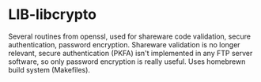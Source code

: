 # LIB-libcrypto
Several routines from openssl, used for shareware code validation, secure authentication, password encryption. Shareware validation is no longer relevant, secure authentication (PKFA) isn't implemented in any FTP server software, so only password encryption is really useful. Uses homebrewn build system (Makefiles). 
